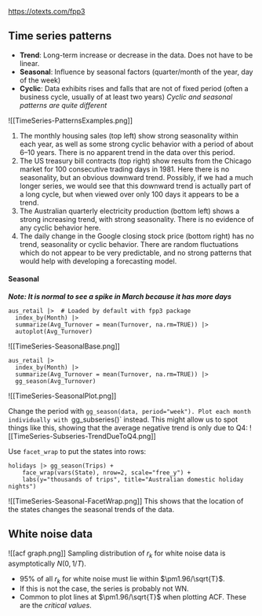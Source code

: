 https://otexts.com/fpp3
## Time series patterns
- **Trend**: Long-term increase or decrease in the data.  Does not have to be linear.
- **Seasonal**: Influence by seasonal factors (quarter/month of the year, day of the week)
- **Cyclic**: Data exhibits rises and falls that are not of fixed period (often a business cycle, usually of at least two years)
*Cyclic and seasonal patterns are quite different*

![[TimeSeries-PatternsExamples.png]]
1. The monthly housing sales (top left) show strong seasonality within each year, as well as some strong cyclic behavior with a period of about 6–10 years. There is no apparent trend in the data over this period.
2. The US treasury bill contracts (top right) show results from the Chicago market for 100 consecutive trading days in 1981. Here there is no seasonality, but an obvious downward trend. Possibly, if we had a much longer series, we would see that this downward trend is actually part of a long cycle, but when viewed over only 100 days it appears to be a trend.
3. The Australian quarterly electricity production (bottom left) shows a strong increasing trend, with strong seasonality. There is no evidence of any cyclic behavior here.
4. The daily change in the Google closing stock price (bottom right) has no trend, seasonality or cyclic behavior. There are random fluctuations which do not appear to be very predictable, and no strong patterns that would help with developing a forecasting model.

#### Seasonal
***Note: It is normal to see a spike in March because it has more days***

```
aus_retail |>  # Loaded by default with fpp3 package
  index_by(Month) |>
  summarize(Avg_Turnover = mean(Turnover, na.rm=TRUE)) |>
  autoplot(Avg_Turnover)
```
![[TimeSeries-SeasonalBase.png]]
```
aus_retail |>
  index_by(Month) |>
  summarize(Avg_Turnover = mean(Turnover, na.rm=TRUE)) |>
  gg_season(Avg_Turnover)
```
![[TimeSeries-SeasonalPlot.png]]

Change the period with `gg_season(data, period="week").
Plot each month individually with `gg_subseries()` instead.  This might allow us to spot things like this, showing that the average negative trend is only due to Q4:
![[TimeSeries-Subseries-TrendDueToQ4.png]]

Use `facet_wrap` to put the states into rows:
```
holidays |> gg_season(Trips) + 
	face_wrap(vars(State), nrow=2, scale="free_y") + 
	labs(y="thousands of trips", title="Australian domestic holiday nights")
```
![[TimeSeries-Seasonal-FacetWrap.png]]
This shows that the location of the states changes the seasonal trends of the data.

## White noise data
![[acf graph.png]]
Sampling distribution of $r_k$ for white noise data is asymptotically $N(0, 1/T)$.
- 95% of all $r_k$ for white noise must lie within $\pm1.96/\sqrt{T}$.
- If this is not the case, the series is probably not WN.
- Common to plot lines at $\pm1.96/\sqrt{T}$ when plotting ACF.  These are the *critical values*.